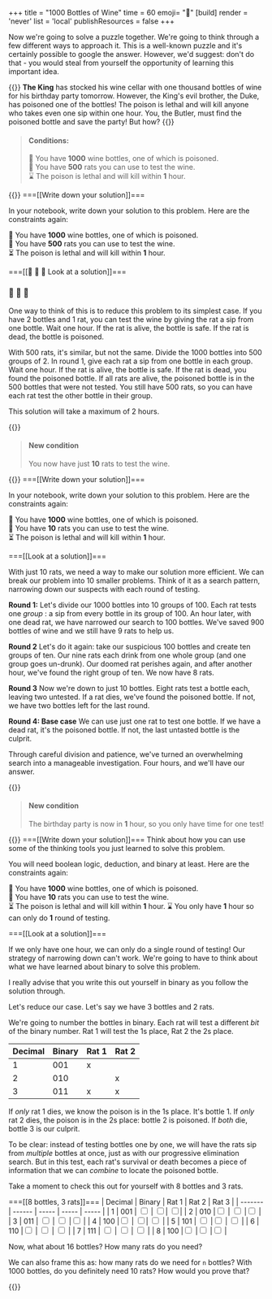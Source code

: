 +++
title = "1000 Bottles of Wine"
time = 60
emoji= "🐀"
[build]
render = 'never'
list = 'local'
publishResources = false
+++

Now we're going to solve a puzzle together. We're going to think through a few different ways to approach it. This is a well-known puzzle and it's certainly possible to google the answer. However, we'd suggest: don't do that - you would steal from yourself the opportunity of learning this important idea.

{{<note title="A long awaited party" type="activity">}}
**The King** has stocked his wine cellar with one thousand bottles of wine for his birthday party tomorrow. However, the King's evil brother, the Duke, has poisoned one of the bottles! The poison is lethal and will kill anyone who takes even one sip within one hour. You, the Butler, must find the poisoned bottle and save the party! But how?
{{</note>}}

> #### Conditions:
>
> 🍾 You have **1000** wine bottles, one of which is poisoned.  
> 🐀 You have **500** rats you can use to test the wine.  
> ⌛ The poison is lethal and will kill within **1** hour.

{{<tabs name="boolean">}}
===[[Write down your solution]]===

In your notebook, write down your solution to this problem. Here are the constraints again:

🍾 You have **1000** wine bottles, one of which is poisoned.  
🐀 You have **500** rats you can use to test the wine.  
⏳ The poison is lethal and will kill within **1** hour.

===[[🍾 🍾 🐀 Look at a solution]]===

### 🍾 🍾 🐀

One way to think of this is to reduce this problem to its simplest case. If you have 2 bottles and 1 rat, you can test the wine by giving the rat a sip from one bottle. Wait one hour. If the rat is alive, the bottle is safe. If the rat is dead, the bottle is poisoned.

With 500 rats, it's similar, but not the same. Divide the 1000 bottles into 500 groups of 2. In round 1, give each rat a sip from one bottle in each group. Wait one hour. If the rat is alive, the bottle is safe. If the rat is dead, you found the poisoned bottle. If all rats are alive, the poisoned bottle is in the 500 bottles that were not tested. You still have 500 rats, so you can have each rat test the other bottle in their group.

This solution will take a maximum of 2 hours.

{{</tabs>}}

> #### New condition
>
> You now have just **10** rats to test the wine.

{{<tabs name="decimation">}}
===[[Write down your solution]]===

In your notebook, write down your solution to this problem. Here are the constraints again:

🍾 You have **1000** wine bottles, one of which is poisoned.  
🐀 You have **10** rats you can use to test the wine.  
⏳ The poison is lethal and will kill within **1** hour.

===[[Look at a solution]]===

With just 10 rats, we need a way to make our solution more efficient. We can break our problem into 10 smaller problems. Think of it as a search pattern, narrowing down our suspects with each round of testing.

**Round 1:** Let's divide our 1000 bottles into 10 groups of 100. Each rat tests one _group_ : a sip from every bottle in its group of 100. An hour later, with one dead rat, we have narrowed our search to 100 bottles. We've saved 900 bottles of wine and we still have 9 rats to help us.

**Round 2** Let's do it again: take our suspicious 100 bottles and create ten groups of ten. Our nine rats each drink from one whole group (and one group goes un-drunk). Our doomed rat perishes again, and after another hour, we've found the right group of ten. We now have 8 rats.

**Round 3** Now we're down to just 10 bottles. Eight rats test a bottle each, leaving two untested. If a rat dies, we've found the poisoned bottle. If not, we have two bottles left for the last round.

**Round 4: Base case** We can use just one rat to test one bottle. If we have a dead rat, it's the poisoned bottle. If not, the last untasted bottle is the culprit.

Through careful division and patience, we've turned an overwhelming search into a manageable investigation. Four hours, and we'll have our answer.

{{</tabs>}}

> #### New condition
>
> The birthday party is now in **1** hour, so you only have time for one test!

{{<tabs name="binary">}}
===[[Write down your solution]]===
Think about how you can use some of the thinking tools you just learned to solve this problem.

You will need boolean logic, deduction, and binary at least. Here are the constraints again:

🍾 You have **1000** wine bottles, one of which is poisoned.  
🐀 You have **10** rats you can use to test the wine.  
⏳ The poison is lethal and will kill within **1** hour.
⌛ You only have **1** hour so can only do **1** round of testing.

===[[Look at a solution]]===

If we only have one hour, we can only do a single round of testing! Our strategy of narrowing down can't work. We're going to have to think about what we have learned about binary to solve this problem.

I really advise that you write this out yourself in binary as you follow the solution through.

Let's reduce our case. Let's say we have 3 bottles and 2 rats.

We're going to number the bottles in binary. Each rat will test a different _bit_ of the binary number. Rat 1 will test the 1s place, Rat 2 the 2s place.

| Decimal | Binary | Rat 1 | Rat 2 |
| ------- | ------ | ----- | ----- |
| 1       | 001    | x     |       |
| 2       | 010    |       | x     |
| 3       | 011    | x     | x     |

If _only_ rat 1 dies, we know the poison is in the 1s place. It's bottle 1. If _only_ rat 2 dies, the poison is in the 2s place: bottle 2 is poisoned. If _both_ die, bottle 3 is our culprit.

To be clear: instead of testing bottles one by one, we will have the rats sip from _multiple_ bottles at once, just as with our progressive elimination search. But in this test, each rat's survival or death becomes a piece of information that we can _combine_ to locate the poisoned bottle.

Take a moment to check this out for yourself with 8 bottles and 3 rats.

===[[8 bottles, 3 rats]]===
| Decimal | Binary | Rat 1 | Rat 2 | Rat 3 |
| ------- | ------ | ----- | ----- | ----- |
| 1 | 001 | <input type="checkbox"> | <input type="checkbox">| <input type="checkbox">|
| 2 | 010 |<input type="checkbox"> | <input type="checkbox"> |<input type="checkbox"> |
| 3 | 011 | <input type="checkbox"> | <input type="checkbox"> |<input type="checkbox"> |
| 4 | 100 |<input type="checkbox"> | <input type="checkbox">| <input type="checkbox"> |
| 5 | 101 | <input type="checkbox"> |<input type="checkbox"> | <input type="checkbox"> |
| 6 | 110 |<input type="checkbox"> | <input type="checkbox"> | <input type="checkbox"> |
| 7 | 111 | <input type="checkbox"> | <input type="checkbox"> | <input type="checkbox"> |
| 8 | 100 |<input type="checkbox"> |<input type="checkbox"> |<input type="checkbox"> |

Now, what about 16 bottles? How many rats do you need?

We can also frame this as: how many rats do we need for `n` bottles? With 1000 bottles, do you definitely need 10 rats? How would you prove that?

{{</tabs>}}

